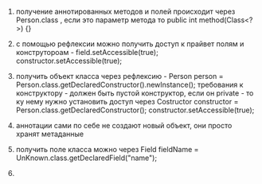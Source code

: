 1.  получение аннотированных методов и полей происходит через Person.class  , если это параметр метода то  public int method(Class<?>) {}
   2. с помощью рефлексии можно получить доступ к прайвет полям и конструтороам - field.setAccessible(true); constructor.setAccessible(true);
   3. получить объект класса через рефлексию - Person person = Person.class.getDeclaredConstructor().newInstance(); 
      требования к конструктору - должен быть пустой конструктор, если он private - то ку нему нужно установить доступ через 
      Costructor<Person> constructor = Person.class.getDeclaredConstructor();
      constructor.setAccessible(true);
      
   4. аннотации сами по себе не создают новый объект, они просто хранят метаданные  
   5. получить поле класса можно через Field fieldName = UnKnown.class.getDeclaredField("name");
   6. 